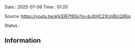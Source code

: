 Date : 2025-07-06  Time : 01:20

Source :https://youtu.be/e1cElR7f6So?si=bJXHC2XUnBiLQX6q

Status : 
## Information

